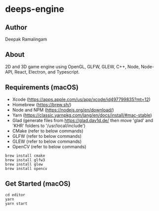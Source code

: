 # deeps-engine

## Author
Deepak Ramalingam

## About
2D and 3D game engine using OpenGL, GLFW, GLEW, C++, Node, Node-API, React, Electron, and Typescript.

## Requirements (macOS)

- Xcode (https://apps.apple.com/us/app/xcode/id497799835?mt=12)
- Homebrew (https://brew.sh/)
- Node and NPM (https://nodejs.org/en/download/)
- Yarn (https://classic.yarnpkg.com/lang/en/docs/install/#mac-stable)
- Glad (generate files from https://glad.dav1d.de/ then move 'glad' and 'KHR' folders to '/usr/local/include')
- CMake (refer to below commands)
- GLFW (refer to below commands)
- GLEW (refer to below commands)
- OpenCV (refer to below commands)

```
brew install cmake
brew install glfw3
brew install glew
brew install opencv
```

## Get Started (macOS)

```
cd editor
yarn
yarn start
```
